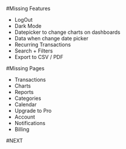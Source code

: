 #Missing Features

- LogOut
- Dark Mode
- Datepicker to change charts on dashboards
- Data when change date picker
- Recurring Transactions
- Search + Filters
- Export to CSV / PDF

#Missing Pages

- Transactions
- Charts
- Reports
- Categories
- Calendar
- Upgrade to Pro
- Account
- Notifications
- Billing

#NEXT 
